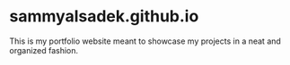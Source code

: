 # sammyalsadek.github.io
This is my portfolio website meant to showcase my projects in a neat and organized fashion.
